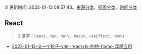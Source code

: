 :alarm_clock: 更新时间: 2022-01-13 09:57:43。[来源分类](../README.md)、[标签分类](../TAGS.md)、[时间分类](../TIMELINE.md)

## React


> 关键字：`React`、`Rax`、`Nerv`、`Redux`、`useEffect`、`Hooks`



- [2022-01-13-又一个轮子-vite+react+ts-的仿-flomo-浮墨应用](https://www.v2ex.com/t/828062) 